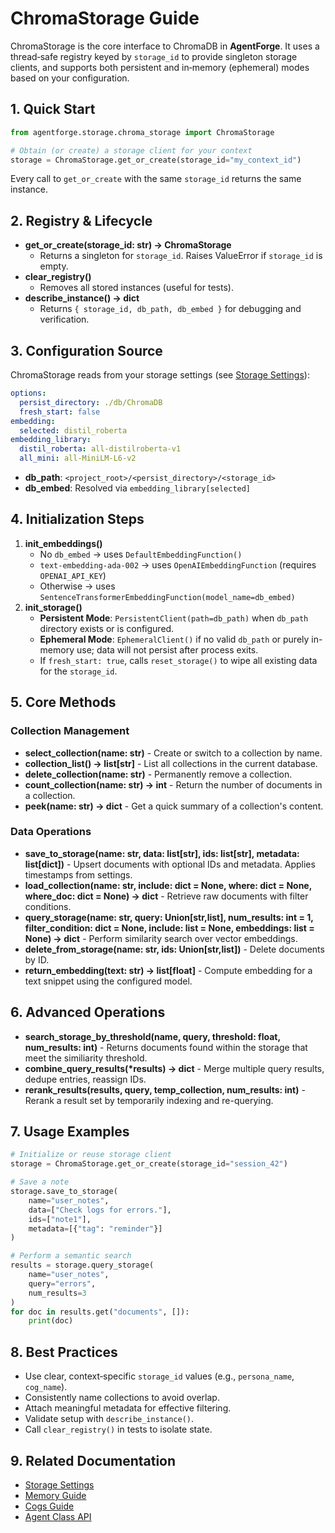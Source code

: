 # ChromaStorage Guide

ChromaStorage is the core interface to ChromaDB in **AgentForge**. It uses a thread‑safe registry keyed by `storage_id` to provide singleton storage clients, and supports both persistent and in‑memory (ephemeral) modes based on your configuration.

## 1. Quick Start
```python
from agentforge.storage.chroma_storage import ChromaStorage

# Obtain (or create) a storage client for your context
storage = ChromaStorage.get_or_create(storage_id="my_context_id")
```  
Every call to `get_or_create` with the same `storage_id` returns the same instance.

## 2. Registry & Lifecycle
- **get_or_create(storage_id: str) → ChromaStorage**
  - Returns a singleton for `storage_id`. Raises ValueError if `storage_id` is empty.
- **clear_registry()**
  - Removes all stored instances (useful for tests).
- **describe_instance() → dict**
  - Returns `{ storage_id, db_path, db_embed }` for debugging and verification.

## 3. Configuration Source
ChromaStorage reads from your storage settings (see [Storage Settings](../settings/storage.md)):
```yaml
options:
  persist_directory: ./db/ChromaDB
  fresh_start: false
embedding:
  selected: distil_roberta
embedding_library:
  distil_roberta: all-distilroberta-v1
  all_mini: all-MiniLM-L6-v2
```
- **db_path**: `<project_root>/<persist_directory>/<storage_id>`
- **db_embed**: Resolved via `embedding_library[selected]`

## 4. Initialization Steps
1. **init_embeddings()**
   - No `db_embed` → uses `DefaultEmbeddingFunction()`
   - `text-embedding-ada-002` → uses `OpenAIEmbeddingFunction` (requires `OPENAI_API_KEY`)
   - Otherwise → uses `SentenceTransformerEmbeddingFunction(model_name=db_embed)`
2. **init_storage()**
   - **Persistent Mode**: `PersistentClient(path=db_path)` when `db_path` directory exists or is configured.
   - **Ephemeral Mode**: `EphemeralClient()` if no valid `db_path` or purely in-memory use; data will not persist after process exits.
   - If `fresh_start: true`, calls `reset_storage()` to wipe all existing data for the `storage_id`.

## 5. Core Methods
### Collection Management
- **select_collection(name: str)** - 
  Create or switch to a collection by name.
- **collection_list() → list[str]** - 
  List all collections in the current database.
- **delete_collection(name: str)** - 
  Permanently remove a collection.
- **count_collection(name: str) → int** - 
  Return the number of documents in a collection.
- **peek(name: str) → dict** - 
  Get a quick summary of a collection's content.

### Data Operations
- **save_to_storage(name: str, data: list[str], ids: list[str], metadata: list[dict])** - 
  Upsert documents with optional IDs and metadata. Applies timestamps from settings.
- **load_collection(name: str, include: dict = None, where: dict = None, where_doc: dict = None) → dict** - 
  Retrieve raw documents with filter conditions.
- **query_storage(name: str, query: Union[str,list], num_results: int = 1, filter_condition: dict = None, include: list = None, embeddings: list = None) → dict** - 
  Perform similarity search over vector embeddings.
- **delete_from_storage(name: str, ids: Union[str,list])** - 
  Delete documents by ID.
- **return_embedding(text: str) → list[float]** - 
  Compute embedding for a text snippet using the configured model.

## 6. Advanced Operations
- **search_storage_by_threshold(name, query, threshold: float, num_results: int)** - 
  Returns documents found within the storage that meet the similiarity threshold.
- **combine_query_results(\*results) → dict** - 
  Merge multiple query results, dedupe entries, reassign IDs.
- **rerank_results(results, query, temp_collection, num_results: int)** - 
  Rerank a result set by temporarily indexing and re-querying.

## 7. Usage Examples
```python
# Initialize or reuse storage client
storage = ChromaStorage.get_or_create(storage_id="session_42")

# Save a note
storage.save_to_storage(
    name="user_notes",
    data=["Check logs for errors."],
    ids=["note1"],
    metadata=[{"tag": "reminder"}]
)

# Perform a semantic search
results = storage.query_storage(
    name="user_notes",
    query="errors",
    num_results=3
)
for doc in results.get("documents", []):
    print(doc)
```

## 8. Best Practices
- Use clear, context‑specific `storage_id` values (e.g., `persona_name`, `cog_name`).
- Consistently name collections to avoid overlap.
- Attach meaningful metadata for effective filtering.
- Validate setup with `describe_instance()`.
- Call `clear_registry()` in tests to isolate state.

## 9. Related Documentation
- [Storage Settings](../settings/storage.md)
- [Memory Guide](memory.md)
- [Cogs Guide](../cogs/cogs.md)
- [Agent Class API](../agents/AgentClass.md)
